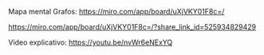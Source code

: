 Mapa mental Grafos: https://miro.com/app/board/uXjVKY01F8c=/

https://miro.com/app/board/uXjVKY01F8c=/?share_link_id=525934829429


Video explicativo: https://youtu.be/nvWr6eNExYQ
